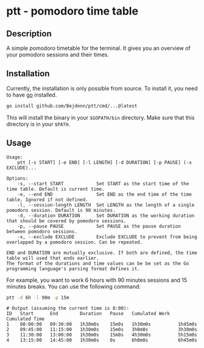 # ptt - pomodoro time table

## Description

A simple pomodoro timetable for the terminal. It gives you an overview of your pomodoro sessions and their times.

## Installation

Currently, the installation is only possible from source. To install it, you need to have [go](https://golang.org/)
installed.

```bash
go install github.com/Bejdenn/ptt/cmd/...@latest
```

This will install the binary in your `$GOPATH/bin` directory. Make sure that this directory is in your `$PATH`.

## Usage

```
Usage:
    ptt [-s START] [-e END] [-l LENGTH] [-d DURATION] [-p PAUSE] (-x EXCLUDE)...

Options:
    -s, --start START            Set START as the start time of the time table. Default is current time.
    -e, --end END                Set END as the end time of the time table. Ignored if not defined.
    -l, --session-length LENGTH  Set LENGTH as the length of a single pomodoro session. Default is 90 minutes.
    -d, --duration DURATION      Set DURATION as the working duration that should be covered by pomodoro sessions.
    -p, --pause PAUSE            Set PAUSE as the pause duration between pomodoro sessions.
    -x, --exclude EXCLUDE        Exclude EXCLUDE to prevent from being overlapped by a pomodoro session. Can be repeated.

END and DURATION are mutually exclusive. If both are defined, the time table will used that ends earlier.
The format of the durations and time values can be be set as the Go programming language's parsing format defines it.
```

For example, you want to work 6 hours with 90 minutes sessions and 15 minutes breaks. You can use the following command:

```bash
ptt -d 6h -l 90m -p 15m
```

```
# Output (assuming the current time is 8:00):
ID   Start      End        Duration   Pause   Cumulated Work   Cumulated Time
1    08:00:00   09:30:00   1h30m0s    15m0s   1h30m0s          1h45m0s
2    09:45:00   11:15:00   1h30m0s    15m0s   3h0m0s           3h30m0s
3    11:30:00   13:00:00   1h30m0s    15m0s   4h30m0s          5h15m0s
4    13:15:00   14:45:00   1h30m0s    0s      6h0m0s           6h45m0s
```
